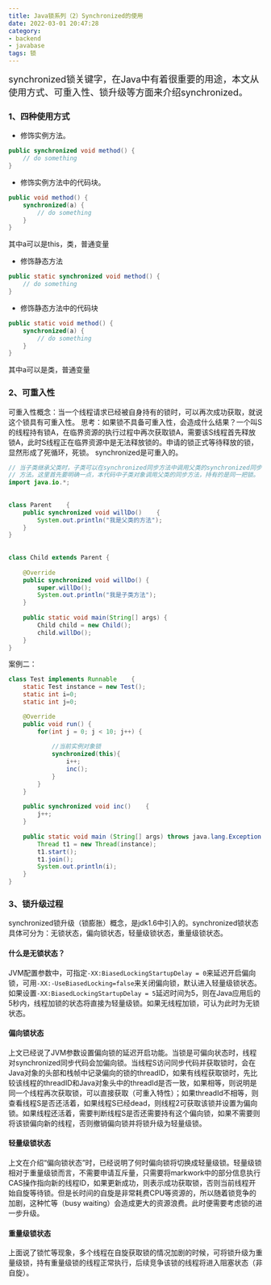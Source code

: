 ```yaml
---
title: Java锁系列（2）Synchronized的使用
date: 2022-03-01 20:47:28
category:
- backend
- javabase
tags: 锁
---
```


<font size=4>
synchronized锁关键字，在Java中有着很重要的用途，本文从使用方式、可重入性、锁升级等方面来介绍synchronized。
</font>

### 1、四种使用方式
+ 修饰实例方法。
```java
public synchronized void method() {
    // do something
}
```

+ 修饰实例方法中的代码块。
```java
public void method() {
    synchronized(a) {
        // do something
    }
}
```
其中a可以是this，类，普通变量

+ 修饰静态方法
```java
public static synchronized void method() {
    // do something
}
```

+ 修饰静态方法中的代码块
```java
public static void method() {
    synchronized(a) {
        // do something
    }
}
```
其中a可以是类，普通变量

### 2、可重入性
可重入性概念：当一个线程请求已经被自身持有的锁时，可以再次成功获取，就说这个锁具有可重入性。
思考：如果锁不具备可重入性，会造成什么结果？一个叫S的线程持有锁A，在临界资源的执行过程中再次获取锁A，需要该S线程首先释放锁A，此时S线程正在临界资源中是无法释放锁的。申请的锁正式等待释放的锁，显然形成了死循环，死锁。
synchronized是可重入的。
```java
// 当子类继承父类时，子类可以在synchronized同步方法中调用父类的synchronized同步
// 方法。这里首先要明确一点，本代码中子类对象调用父类的同步方法，持有的是同一把锁。
import java.io.*;
 
 
class Parent    {
    public synchronized void willDo()    {
        System.out.println("我是父类的方法");
    }
}
 
 
class Child extends Parent {
 
    @Override
    public synchronized void willDo() {
    	super.willDo();
        System.out.println("我是子类方法");
    }
 
    public static void main(String[] args) {
        Child child = new Child();
        child.willDo();
    }
}
```
案例二：
```java
class Test implements Runnable    {
    static Test instance = new Test();
    static int i=0;
    static int j=0;

    @Override
    public void run() {
        for(int j = 0; j < 10; j++) {
 
            //当前实例对象锁
            synchronized(this){
                i++;
                inc();
            }
        }
    }
 
    public synchronized void inc()    {
        j++;
    }
 
    public static void main (String[] args) throws java.lang.Exception    {
        Thread t1 = new Thread(instance);
        t1.start();
        t1.join();
        System.out.println(i);
    }
}
```

### 3、锁升级过程
synchronized锁升级（锁膨胀）概念，是jdk1.6中引入的。synchronized锁状态具体可分为：无锁状态，偏向锁状态，轻量级锁状态，重量级锁状态。

#### 什么是无锁状态？
JVM配置参数中，可指定`-XX:BiasedLockingStartupDelay = 0`来延迟开启偏向锁，可用`-XX:-UseBiasedLocking=false`来关闭偏向锁，默认进入轻量级锁状态。如果设置`-XX:BiasedLockingStartupDelay = 5`延迟时间为5，则在Java应用后的5秒内，线程加锁的状态将直接为轻量级锁。如果无线程加锁，可认为此时为无锁状态。

#### 偏向锁状态
上文已经说了JVM参数设置偏向锁的延迟开启功能。当锁是可偏向状态时，线程对synchronized同步代码会加偏向锁。当线程S访问同步代码并获取锁时，会在Java对象的头部和栈帧中记录偏向的锁的threadID，如果有线程获取锁时，先比较该线程的threadID和Java对象头中的threadId是否一致，如果相等，则说明是同一个线程再次获取锁，可以直接获取（可重入特性）；如果threadId不相等，则查看线程S是否还活着，如果线程S已经dead，则线程2可获取该锁并设置为偏向锁。如果线程还活着，需要判断线程S是否还需要持有这个偏向锁，如果不需要则将该锁偏向新的线程，否则撤销偏向锁并将锁升级为轻量级锁。

#### 轻量级锁状态
上文在介绍“偏向锁状态”时，已经说明了何时偏向锁将切换成轻量级锁。轻量级锁相对于重量级锁而言，不需要申请互斥量，只需要将markwork中的部分信息执行CAS操作指向新的线程ID，如果更新成功，则表示成功获取锁，否则当前线程开始自旋等待锁。但是长时间的自旋是非常耗费CPU等资源的，所以随着锁竞争的加剧，这种忙等（busy waiting）会造成更大的资源浪费。此时便需要考虑锁的进一步升级。

#### 重量级锁状态
上面说了锁忙等现象，多个线程在自旋获取锁的情况加剧的时候，可将锁升级为重量级锁，持有重量级锁的线程正常执行，后续竞争该锁的线程将进入阻塞状态（非自旋）。

